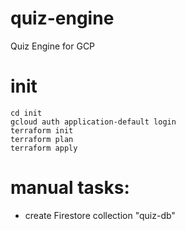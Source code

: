 # quiz-engine
Quiz Engine for GCP

# init
```
cd init
gcloud auth application-default login
terraform init
terraform plan
terraform apply
```

# manual tasks:
- create Firestore collection "quiz-db"

